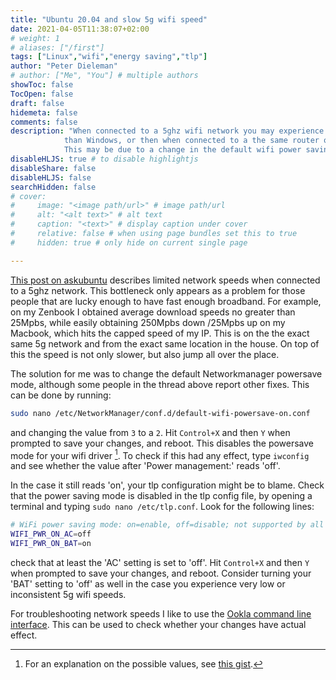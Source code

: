 ```yaml
---
title: "Ubuntu 20.04 and slow 5g wifi speed"
date: 2021-04-05T11:38:07+02:00
# weight: 1
# aliases: ["/first"]
tags: ["Linux","wifi","energy saving","tlp"]
author: "Peter Dieleman"
# author: ["Me", "You"] # multiple authors
showToc: false
TocOpen: false
draft: false
hidemeta: false
comments: false
description: "When connected to a 5ghz wifi network you may experience slower speeds
            than Windows, or then when connected to a the same router on a 2.4ghz network.
            This may be due to a change in the default wifi power saving mode in Ubuntu 20.04."
disableHLJS: true # to disable highlightjs
disableShare: false
disableHLJS: false
searchHidden: false
# cover:
#     image: "<image path/url>" # image path/url
#     alt: "<alt text>" # alt text
#     caption: "<text>" # display caption under cover
#     relative: false # when using page bundles set this to true
#     hidden: true # only hide on current single page

---
```


[This post on askubuntu](https://askubuntu.com/questions/1230525/ubuntu-20-04-network-performance-extremely-slow?newreg=c680273ce1dc4c26841ae12de89b0f7e)
describes limited network speeds when connected to a 5ghz network.
This bottleneck only appears as a problem for those people that are lucky enough to
have fast enough broadband.
For example, on my Zenbook I obtained average download speeds no greater than 25Mpbs,
while easily obtaining 250Mpbs down /25Mpbs up on my Macbook,
which hits the capped speed of my IP.
This is on the the exact same 5g network and from the exact same location in the house.
On top of this the speed is not only slower, but also jump all over the place.

The solution for me was to change the default Networkmanager powersave mode,
although some people in the thread above report other fixes.
This can be done by running:

```bash
sudo nano /etc/NetworkManager/conf.d/default-wifi-powersave-on.conf
```

and changing the value from `3` to a `2`.
Hit `Control+X` and then `Y` when prompted to save your changes,
and reboot.
This disables the powersave mode for your wifi driver [^1].
To check if this had any effect,
type `iwconfig` and see whether the value after 'Power management:' reads 'off'.

In the case it still reads 'on', your tlp configuration might be to blame.
Check that the power saving mode is disabled in the tlp config file,
by opening a terminal and typing
`sudo nano /etc/tlp.conf`.
Look for the following lines:

```bash
# WiFi power saving mode: on=enable, off=disable; not supported by all adapters.
WIFI_PWR_ON_AC=off
WIFI_PWR_ON_BAT=on
```

check that at least the 'AC' setting is set to 'off'.
Hit `Control+X` and then `Y` when prompted to save your changes,
and reboot.
Consider turning your 'BAT' setting to 'off' as well in the case you experience 
very low or inconsistent 5g wifi speeds.

For troubleshooting network speeds I like to use the
[Ookla command line interface](https://www.speedtest.net/apps/cli).
This can be used to check whether your changes have actual effect.

[^1]: For an explanation on the possible values, see
[this gist](https://gist.github.com/jcberthon/ea8cfe278998968ba7c5a95344bc8b55).